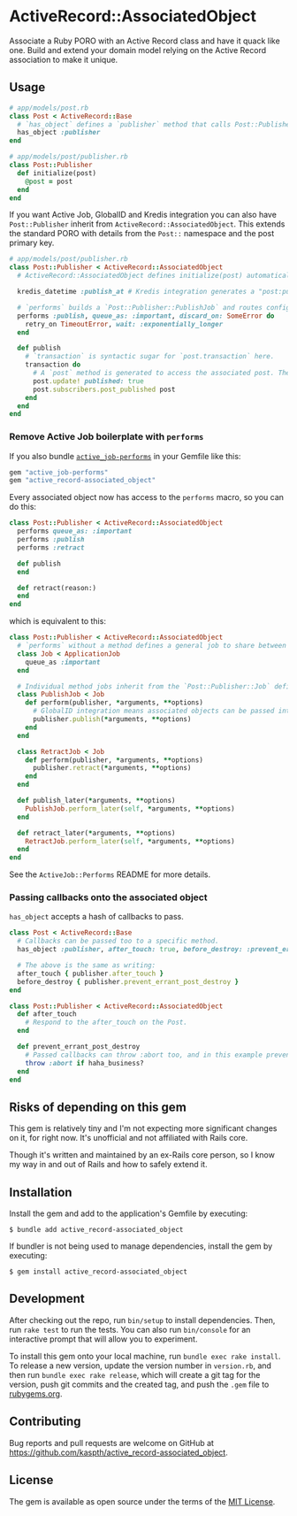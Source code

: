 # ActiveRecord::AssociatedObject

Associate a Ruby PORO with an Active Record class and have it quack like one. Build and extend your domain model relying on the Active Record association to make it unique.

## Usage

```ruby
# app/models/post.rb
class Post < ActiveRecord::Base
  # `has_object` defines a `publisher` method that calls Post::Publisher.new(post).
  has_object :publisher
end

# app/models/post/publisher.rb
class Post::Publisher
  def initialize(post)
    @post = post
  end
end
```

If you want Active Job, GlobalID and Kredis integration you can also have `Post::Publisher` inherit from `ActiveRecord::AssociatedObject`. This extends the standard PORO with details from the `Post::` namespace and the post primary key.

```ruby
# app/models/post/publisher.rb
class Post::Publisher < ActiveRecord::AssociatedObject
  # ActiveRecord::AssociatedObject defines initialize(post) automatically. It's derived from the `Post::` namespace.

  kredis_datetime :publish_at # Kredis integration generates a "post:publishers:<post_id>:publish_at" key.

  # `performs` builds a `Post::Publisher::PublishJob` and routes configs over to it.
  performs :publish, queue_as: :important, discard_on: SomeError do
    retry_on TimeoutError, wait: :exponentially_longer
  end

  def publish
    # `transaction` is syntactic sugar for `post.transaction` here.
    transaction do
      # A `post` method is generated to access the associated post. There's also a `record` alias available.
      post.update! published: true
      post.subscribers.post_published post
    end
  end
end
```

### Remove Active Job boilerplate with `performs`

If you also bundle [`active_job-performs`](https://github.com/kaspth/active_job-performs) in your Gemfile like this:

```ruby
gem "active_job-performs"
gem "active_record-associated_object"
```

Every associated object now has access to the `performs` macro, so you can do this:

```ruby
class Post::Publisher < ActiveRecord::AssociatedObject
  performs queue_as: :important
  performs :publish
  performs :retract

  def publish
  end

  def retract(reason:)
  end
end
```

which is equivalent to this:

```ruby
class Post::Publisher < ActiveRecord::AssociatedObject
  # `performs` without a method defines a general job to share between method jobs.
  class Job < ApplicationJob
    queue_as :important
  end

  # Individual method jobs inherit from the `Post::Publisher::Job` defined above.
  class PublishJob < Job
    def perform(publisher, *arguments, **options)
      # GlobalID integration means associated objects can be passed into jobs like Active Records, i.e. we don't have to do `post.publisher`.
      publisher.publish(*arguments, **options)
    end
  end

  class RetractJob < Job
    def perform(publisher, *arguments, **options)
      publisher.retract(*arguments, **options)
    end
  end

  def publish_later(*arguments, **options)
    PublishJob.perform_later(self, *arguments, **options)
  end

  def retract_later(*arguments, **options)
    RetractJob.perform_later(self, *arguments, **options)
  end
end
```

See the `ActiveJob::Performs` README for more details.

### Passing callbacks onto the associated object

`has_object` accepts a hash of callbacks to pass.

```ruby
class Post < ActiveRecord::Base
  # Callbacks can be passed too to a specific method.
  has_object :publisher, after_touch: true, before_destroy: :prevent_errant_post_destroy

  # The above is the same as writing:
  after_touch { publisher.after_touch }
  before_destroy { publisher.prevent_errant_post_destroy }
end

class Post::Publisher < ActiveRecord::AssociatedObject
  def after_touch
    # Respond to the after_touch on the Post.
  end

  def prevent_errant_post_destroy
    # Passed callbacks can throw :abort too, and in this example prevent post.destroy.
    throw :abort if haha_business?
  end
end
```

## Risks of depending on this gem

This gem is relatively tiny and I'm not expecting more significant changes on it, for right now. It's unofficial and not affiliated with Rails core.

Though it's written and maintained by an ex-Rails core person, so I know my way in and out of Rails and how to safely extend it.

## Installation

Install the gem and add to the application's Gemfile by executing:

    $ bundle add active_record-associated_object

If bundler is not being used to manage dependencies, install the gem by executing:

    $ gem install active_record-associated_object

## Development

After checking out the repo, run `bin/setup` to install dependencies. Then, run `rake test` to run the tests. You can also run `bin/console` for an interactive prompt that will allow you to experiment.

To install this gem onto your local machine, run `bundle exec rake install`. To release a new version, update the version number in `version.rb`, and then run `bundle exec rake release`, which will create a git tag for the version, push git commits and the created tag, and push the `.gem` file to [rubygems.org](https://rubygems.org).

## Contributing

Bug reports and pull requests are welcome on GitHub at https://github.com/kaspth/active_record-associated_object.

## License

The gem is available as open source under the terms of the [MIT License](https://opensource.org/licenses/MIT).
